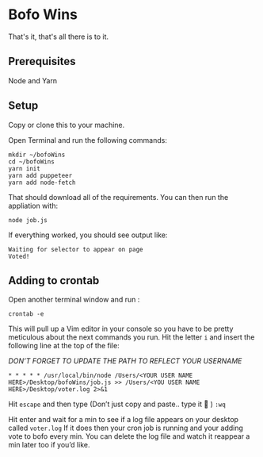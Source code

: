# Bofo Wins

That's it, that's all there is to it.

## Prerequisites

Node and Yarn

## Setup

Copy or clone this to your machine.

Open Terminal and run the following commands:

```console
mkdir ~/bofoWins
cd ~/bofoWins
yarn init
yarn add puppeteer 
yarn add node-fetch
```

That should download all of the requirements.  You can then run the appliation with:

```console
node job.js
```

If everything worked, you should see output like:

```
Waiting for selector to appear on page
Voted!
```

## Adding to crontab

Open another terminal window and run :
```console
crontab -e
```
This will pull up a Vim editor in your console so you have to be pretty meticulous about the next commands you run.
Hit the letter `i` and insert the following line at the top of the file:

*DON’T FORGET TO UPDATE THE PATH TO REFLECT YOUR USERNAME*

```console
* * * * * /usr/local/bin/node /Users/<YOUR USER NAME HERE>/Desktop/bofoWins/job.js >> /Users/<YOU USER NAME HERE>/Desktop/voter.log 2>&1
```

Hit `escape` and then type (Don’t just copy and paste.. type it :slightly_smiling_face: )
`:wq`

Hit enter and wait for a min to see if a log file appears on your desktop called `voter.log` If it does then your cron job is running and your adding vote to bofo every min. You can delete the log file and watch it reappear a min later too if you’d like. 